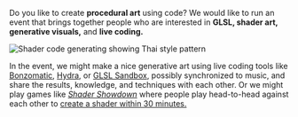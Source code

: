 <div class="lead">

Do you like to create **procedural art** using code? We would like to run an event that brings together people who are interested in **GLSL, shader art, generative visuals,** and **live coding.**

</div>

![Shader code generating showing Thai style pattern](https://user-images.githubusercontent.com/193136/186988734-f2b1949c-0bee-4503-bea5-c28d0d3a47c3.jpeg)

In the event, we might make a nice generative art using live coding tools like [Bonzomatic](https://github.com/Gargaj/Bonzomatic), [Hydra](https://hydra.ojack.xyz/), or [GLSL Sandbox](https://glslsandbox.com/), possibly synchronized to music, and share the results, knowledge, and techniques with each other. Or we might play games like [_Shader Showdown_](https://www.facebook.com/shadershowdown) where people play head-to-head against each other to [create a shader within 30 minutes.](https://youtu.be/gmMPvUwyMxA?t=123)